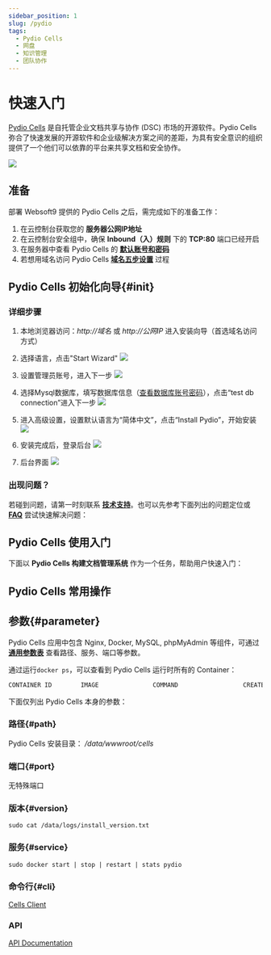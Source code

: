 ```yaml
---
sidebar_position: 1
slug: /pydio
tags:
  - Pydio Cells
  - 网盘
  - 知识管理
  - 团队协作
---
```


# 快速入门

 [Pydio Cells](https://pydio.com/) 是自托管企业文档共享与协作 (DSC) 市场的开源软件。Pydio Cells 弥合了快速发展的开源软件和企业级解决方案之间的差距，为具有安全意识的组织提供了一个他们可以依靠的平台来共享文档和安全协作。

![](http://libs.websoft9.com/Websoft9/DocsPicture/zh/pydio/pydio-gui-websoft9.png)


## 准备

部署 Websoft9 提供的 Pydio Cells 之后，需完成如下的准备工作：

1. 在云控制台获取您的 **服务器公网IP地址** 
2. 在云控制台安全组中，确保 **Inbound（入）规则** 下的 **TCP:80** 端口已经开启
3. 在服务器中查看 Pydio Cells 的 **[默认账号和密码](./user/credentials)**  
4. 若想用域名访问  Pydio Cells **[域名五步设置](./administrator/domain_step)** 过程


## Pydio Cells 初始化向导{#init}

### 详细步骤

1. 本地浏览器访问：*http://域名* 或 *http://公网IP* 进入安装向导（首选域名访问方式）
   
2. 选择语言，点击"Start Wizard"
     ![](http://libs.websoft9.com/Websoft9/DocsPicture/zh/pydio/pydio-install001-websoft9.png)

3. 设置管理员账号，进入下一步
     ![](http://libs.websoft9.com/Websoft9/DocsPicture/zh/pydio/pydio-install002-websoft9.png)

4. 选择Mysql数据库，填写数据库信息（[查看数据库账号密码](./user/credentials)），点击“test db connection”进入下一步
     ![](http://libs.websoft9.com/Websoft9/DocsPicture/zh/pydio/pydio-install003-websoft9.png)

5. 进入高级设置，设置默认语言为“简体中文”，点击“Install Pydio”，开始安装
     ![](http://libs.websoft9.com/Websoft9/DocsPicture/zh/pydio/pydio-install004-websoft9.png)

6. 安装完成后，登录后台
     ![](http://libs.websoft9.com/Websoft9/DocsPicture/zh/pydio/pydio-login-websoft9.png)

7. 后台界面
     ![](http://libs.websoft9.com/Websoft9/DocsPicture/zh/pydio/pydio-bk-websoft9.png)

### 出现问题？

若碰到问题，请第一时刻联系 **[技术支持](./helpdesk)**。也可以先参考下面列出的问题定位或  **[FAQ](./faq#setup)** 尝试快速解决问题：


## Pydio Cells 使用入门

下面以 **Pydio Cells 构建文档管理系统** 作为一个任务，帮助用户快速入门：


## Pydio Cells 常用操作


## 参数{#parameter}

Pydio Cells 应用中包含 Nginx, Docker, MySQL, phpMyAdmin 等组件，可通过 **[通用参数表](./administrator/parameter)** 查看路径、服务、端口等参数。

通过运行`docker ps`，可以查看到 Pydio Cells 运行时所有的 Container：

```bash
CONTAINER ID        IMAGE               COMMAND                  CREATED             STATUS              PORTS                                NAMES
```


下面仅列出 Pydio Cells 本身的参数：

### 路径{#path}

Pydio Cells 安装目录： */data/wwwroot/cells*  

### 端口{#port}

无特殊端口

### 版本{#version}

```shell
sudo cat /data/logs/install_version.txt
```

### 服务{#service}

```shell
sudo docker start | stop | restart | stats pydio
```

### 命令行{#cli}

[Cells Client](https://pydio.com/en/docs/developer-guide/cells-client)

### API

[API Documentation](https://pydio.com/en/docs/developer-guide)

